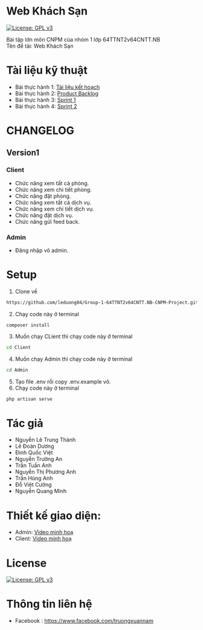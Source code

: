 
# Web Khách Sạn
[![License: GPL v3](https://img.shields.io/badge/License-GPLv3-blue.svg)](https://www.gnu.org/licenses/gpl-3.0.html)

Bài tập lớn môn CNPM của nhóm 1 lớp 64TTNT2v64CNTT.NB
<br>
Tên đề tài: Web Khách Sạn

# Tài liệu kỹ thuật
- Bài thực hành 1: [Tài liệu kết hoạch](https://docs.google.com/document/d/1MwD4-eVJih895si9FNkwrtmp0rpMmXf6/edit?fbclid=IwAR0ldf8J56eEO2-MQC-hsofO8v3dR5IZmqbWy1gcYjlCuK_xa9n0JQyHkoE)
- Bài thực hành 2: [Product Backlog](https://docs.google.com/document/d/1aVD8_jMq8EvKNQiuLSvE2p9Oql2u-nT0uTJVajor2u4/edit?fbclid=IwAR1XXX-gCNa95eKYWyFv0mJnwFV3RzS8fy5Bc79x5tmT3jB7EcW-HHntGAU)
- Bài thực hành 3: [Sprint 1](https://docs.google.com/document/d/1bc6juyxKt5wgkBm_bCJ44eTQ-tky4N5zdvk-bFcrys0/edit?fbclid=IwAR38rp1ab8GK-rxMkbYhWGEwStcwrGA26zLAi9k_KphyGDcN85wJ-Bk89ys&pli=1)
- Bài thực hành 4: [Sprint 2](https://docs.google.com/document/d/1YyrAzqaTHw0cUe8DcSUxlXbDC0KgcZWvJ-nnQS-2yxs/edit?usp=sharing)
# CHANGELOG
## Version1
### Client
- Chức năng xem tất cả phòng.
- Chức năng xem chi tiết phòng.
- Chức năng đặt phòng.
- Chức năng xem tất cả dịch vụ.
- Chức năng xem chi tiết dịch vụ.
- Chức năng đặt dịch vụ.
- Chức năng gửi feed back.
### Admin
- Đăng nhập vô admin. 
# Setup 
1. Clone về
```sh
https://github.com/leduong04/Group-1-64TTNT2v64CNTT.NB-CNPM-Project.git
```
2. Chạy code này ở terminal
```
composer install
```
3. Muốn chạy CLient thì chạy code này ở terminal
```sh
cd Client
```

4. Muốn chạy Admin thì chạy code này ở terminal
```sh
cd Admin
```
5. Tạo file .env rồi copy .env.example vô.
6. Chạy code này ở terminal
```sh
php artisan serve
```

# Tác giả
- Nguyễn Lê Trung Thành
- Lê Đoàn Dương
- Đinh Quốc Việt
- Nguyễn Trường An
- Trần Tuấn Anh
- Nguyễn Thị Phương Anh
- Trần Hùng Anh
- Đỗ Việt Cường
- Nguyễn Quang Minh

# Thiết kế giao diện:
- Admin: [Video minh hoạ](https://drive.google.com/file/d/11fxjFnlDPly08VBu039LkNLVGSqfQz3H/view?usp=sharing)
- Client: [Video minh hoạ](https://drive.google.com/file/d/1VBeQRbl8lNTNlF2AGpqla1TcFO-EVTfj/view?usp=sharing)

# License
[![License: GPL v3](https://img.shields.io/badge/License-GPLv3-blue.svg)](https://www.gnu.org/licenses/gpl-3.0.html)
# Thông tin liên hệ
- Facebook : https://www.facebook.com/truongxuannam




